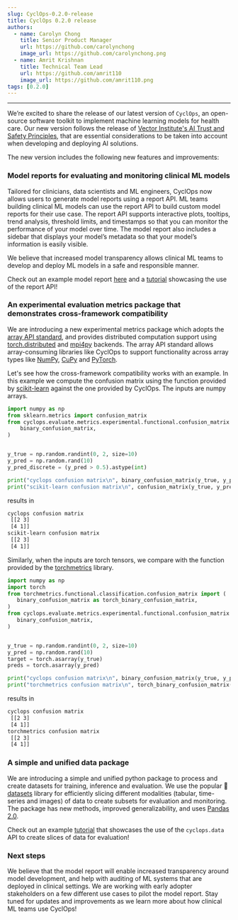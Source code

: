 ```yaml
---
slug: CyclOps-0.2.0-release
title: CyclOps 0.2.0 release
authors:
  - name: Carolyn Chong
    title: Senior Product Manager
    url: https://github.com/carolynchong
    image_url: https://github.com/carolynchong.png
  - name: Amrit Krishnan
    title: Technical Team Lead
    url: https://github.com/amrit110
    image_url: https://github.com/amrit110.png
tags: [0.2.0]
---
```


---

We’re excited to share the release of our latest version of `CyclOps`, an open-source software toolkit to implement machine learning models for health care.
Our new version follows the release of [Vector Institute's AI Trust and Safety Principles](https://vectorinstitute.ai/ai-trust-and-safety-principles/), that are essential considerations to be taken into account when developing and deploying AI solutions.

The new version includes the following new features and improvements:

### Model reports for evaluating and monitoring clinical ML models

Tailored for clinicians, data scientists and ML engineers, CyclOps now allows users to generate model reports using a report API. ML teams building clinical ML models can use the report API to build custom model reports for their use case. The report API supports interactive plots, tooltips, trend analysis, threshold limits, and timestamps so that you can monitor the performance of your model over time. The model report also includes a sidebar that displays your model’s metadata so that your model’s information is easily visible.

We believe that increased model transparency allows clinical ML teams to develop and deploy ML models in a safe and responsible manner.

Check out an example model report [here](https://vectorinstitute.github.io/cyclops/api/tutorials/nihcxr/nihcxr_report_periodic.html) and a [tutorial](https://vectorinstitute.github.io/cyclops/api/tutorials/kaggle/heart_failure_prediction.html) showcasing the use of the report API!

### An experimental evaluation metrics package that demonstrates cross-framework compatibility

We are introducing a new experimental metrics package which adopts the [array API standard](https://data-apis.org/array-api/latest/), and provides distributed computation support using [torch.distributed](https://pytorch.org/docs/stable/distributed.html) and [mpi4py](https://mpi4py.readthedocs.io/en/stable/) backends. The array API standard allows array-consuming libraries like CyclOps to support functionality across array types like [NumPy](https://numpy.org/), [CuPy](https://cupy.dev/) and [PyTorch](https://pytorch.org/).

Let's see how the cross-framework compatibility works with an example. In this example we compute the confusion matrix using the function provided by [scikit-learn](https://scikit-learn.org/) against the one provided by CyclOps. The inputs are numpy arrays.

```python
import numpy as np
from sklearn.metrics import confusion_matrix
from cyclops.evaluate.metrics.experimental.functional.confusion_matrix import (
    binary_confusion_matrix,
)


y_true = np.random.randint(0, 2, size=10)
y_pred = np.random.rand(10)
y_pred_discrete = (y_pred > 0.5).astype(int)

print("cyclops confusion matrix\n", binary_confusion_matrix(y_true, y_pred_discrete))
print("scikit-learn confusion matrix\n", confusion_matrix(y_true, y_pred_discrete))
```

results in

```bash
cyclops confusion matrix
 [[2 3]
 [4 1]]
scikit-learn confusion matrix
 [[2 3]
 [4 1]]
```

Similarly, when the inputs are torch tensors, we compare with the function provided by the [torchmetrics](https://torchmetrics.readthedocs.io/en/stable/) library.

```python
import numpy as np
import torch
from torchmetrics.functional.classification.confusion_matrix import (
   binary_confusion_matrix as torch_binary_confusion_matrix,
)
from cyclops.evaluate.metrics.experimental.functional.confusion_matrix import (
   binary_confusion_matrix,
)


y_true = np.random.randint(0, 2, size=10)
y_pred = np.random.rand(10)
target = torch.asarray(y_true)
preds = torch.asarray(y_pred)

print("cyclops confusion matrix\n", binary_confusion_matrix(y_true, y_pred_discrete))
print("torchmetrics confusion matrix\n", torch_binary_confusion_matrix(y_true, y_pred_discrete))
```

results in

```bash
cyclops confusion matrix
 [[2 3]
 [4 1]]
torchmetrics confusion matrix
 [[2 3]
 [4 1]]
```

### A simple and unified data package

We are introducing a simple and unified python package to process and create datasets for training, inference and evaluation. We use the popular 🤗 [datasets](https://github.com/huggingface/datasets) library for efficiently slicing different modalities (tabular, time-series and images) of data to create subsets for evaluation and monitoring. The package has new methods, improved generalizability, and uses [Pandas 2.0](https://pandas.pydata.org/docs/dev/whatsnew/index.html#release).

Check out an example [tutorial](https://vectorinstitute.github.io/CyclOps/api/tutorials/kaggle/heart_failure_prediction.html) that showcases the use of the `cyclops.data` API to create slices of data for evaluation!

### Next steps

We believe that the model report will enable increased transparency around model development, and help with auditing of ML systems that are deployed in clinical settings. We are working with early adopter stakeholders on a few different use cases to pilot the model report. Stay tuned for updates and improvements as we learn more about how clinical ML teams use CyclOps!
